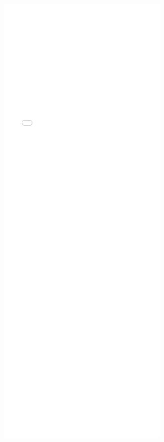 ---
---

<iframe src="/mrrobust/docs/helpfiles/mrratio-html.html" width="100%" style="height: 100em; border: none">
</iframe>
